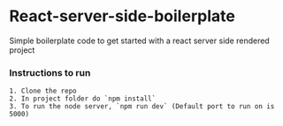 # React-server-side-boilerplate

Simple boilerplate code to get started with a react server side rendered project

### Instructions to run
    1. Clone the repo
    2. In project folder do `npm install`
    3. To run the node server, `npm run dev` (Default port to run on is 5000)

